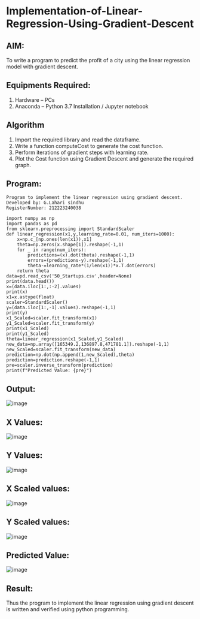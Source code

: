 # Implementation-of-Linear-Regression-Using-Gradient-Descent

## AIM:
To write a program to predict the profit of a city using the linear regression model with gradient descent.

## Equipments Required:
1. Hardware – PCs
2. Anaconda – Python 3.7 Installation / Jupyter notebook

## Algorithm
1. Import the required library and read the dataframe.
2. Write a function computeCost to generate the cost function.
3. Perform iterations of gradient steps with learning rate.
4. Plot the Cost function using Gradient Descent and generate the required graph.


## Program:
```
Program to implement the linear regression using gradient descent.
Developed by: G.Lahari sindhu
RegisterNumber: 212223240038

import numpy as np
import pandas as pd
from sklearn.preprocessing import StandardScaler
def linear_regression(x1,y,learning_rate=0.01, num_iters=1000):
    x=np.c_[np.ones(len(x1)),x1]
    theta=np.zeros(x.shape[1]).reshape(-1,1)
    for _ in range(num_iters):
        predictions=(x).dot(theta).reshape(-1,1)
        errors=(predictions-y).reshape(-1,1)
        theta-=learning_rate*(1/len(x1))*x.T.dot(errors)
    return theta
data=pd.read_csv('50_Startups.csv',header=None)
print(data.head())
x=(data.iloc[1:,:-2].values)
print(x)
x1=x.astype(float)
scaler=StandardScaler()
y=(data.iloc[1:,-1].values).reshape(-1,1)
print(y)
x1_Scaled=scaler.fit_transform(x1)
y1_Scaled=scaler.fit_transform(y)
print(x1_Scaled)
print(y1_Scaled)
theta=linear_regression(x1_Scaled,y1_Scaled)
new_data=np.array([165349.2,136897.8,471781.1]).reshape(-1,1)
new_Scaled=scaler.fit_transform(new_data)
prediction=np.dot(np.append(1,new_Scaled),theta)
prediction=prediction.reshape(-1,1)
pre=scaler.inverse_transform(prediction)
print(f"Predicted Value: {pre}")
```

## Output:
![image](https://github.com/user-attachments/assets/749bb850-9114-4f11-b054-c4f71b9926bb)
## X Values:
![image](https://github.com/user-attachments/assets/c698e435-81e0-46af-8b40-8eefed3d9d17)
## Y Values:
![image](https://github.com/user-attachments/assets/1e31f785-5405-4588-a2b7-1679165c886b)
## X Scaled values:
![image](https://github.com/user-attachments/assets/a79243d2-c482-4b67-98b4-1f32e5b28ff7)
## Y Scaled values:
![image](https://github.com/user-attachments/assets/03c2bbbf-575e-4dfd-811e-d55cf80cd603)
## Predicted Value:
![image](https://github.com/user-attachments/assets/877d8775-2590-4d4c-9b17-846c1069c76d)

## Result:
Thus the program to implement the linear regression using gradient descent is written and verified using python programming.
